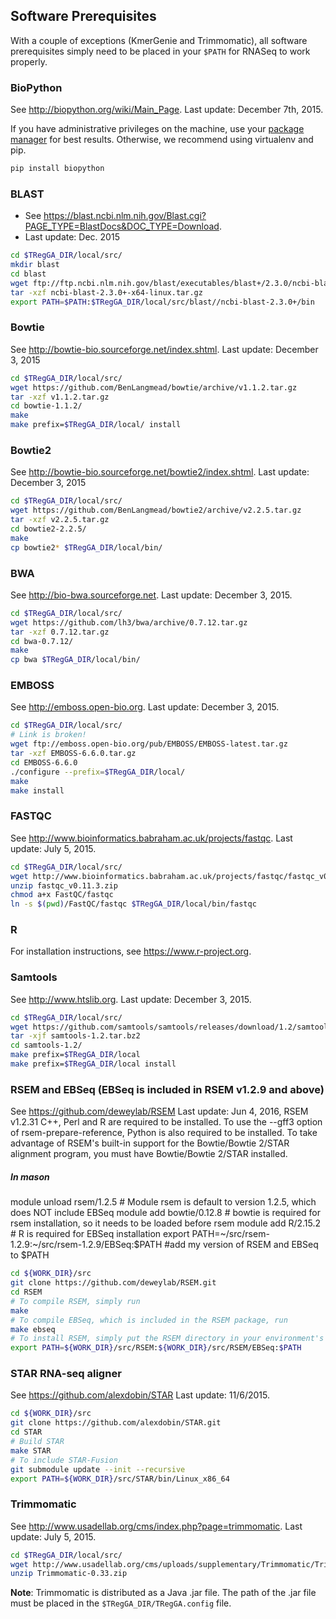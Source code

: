 ## Software Prerequisites
With a couple of exceptions (KmerGenie and Trimmomatic), all software prerequisites simply need to be placed in your `$PATH` for RNASeq to work properly.

### BioPython

See http://biopython.org/wiki/Main_Page.
Last update: December 7th, 2015.

If you have administrative privileges on the machine, use your [package manager](http://biopython.org/wiki/Download#Packages) for best results.
Otherwise, we recommend using virtualenv and pip.

```bash
pip install biopython
```

### BLAST

* See https://blast.ncbi.nlm.nih.gov/Blast.cgi?PAGE_TYPE=BlastDocs&DOC_TYPE=Download.
* Last update: Dec. 2015

```bash
cd $TRegGA_DIR/local/src/
mkdir blast
cd blast
wget ftp://ftp.ncbi.nlm.nih.gov/blast/executables/blast+/2.3.0/ncbi-blast-2.3.0+-x64-linux.tar.gz
tar -xzf ncbi-blast-2.3.0+-x64-linux.tar.gz
export PATH=$PATH:$TRegGA_DIR/local/src/blast//ncbi-blast-2.3.0+/bin
```

### Bowtie

See http://bowtie-bio.sourceforge.net/index.shtml.
Last update: December 3, 2015

```bash
cd $TRegGA_DIR/local/src/
wget https://github.com/BenLangmead/bowtie/archive/v1.1.2.tar.gz
tar -xzf v1.1.2.tar.gz
cd bowtie-1.1.2/
make
make prefix=$TRegGA_DIR/local/ install
```

### Bowtie2

See http://bowtie-bio.sourceforge.net/bowtie2/index.shtml.
Last update: December 3, 2015

```bash
cd $TRegGA_DIR/local/src/
wget https://github.com/BenLangmead/bowtie2/archive/v2.2.5.tar.gz
tar -xzf v2.2.5.tar.gz
cd bowtie2-2.2.5/
make
cp bowtie2* $TRegGA_DIR/local/bin/
```

### BWA

See http://bio-bwa.sourceforge.net.
Last update: December 3, 2015.

```bash
cd $TRegGA_DIR/local/src/
wget https://github.com/lh3/bwa/archive/0.7.12.tar.gz
tar -xzf 0.7.12.tar.gz
cd bwa-0.7.12/
make
cp bwa $TRegGA_DIR/local/bin/
```

### EMBOSS

See http://emboss.open-bio.org.
Last update: December 3, 2015.

```bash
cd $TRegGA_DIR/local/src/
# Link is broken!
wget ftp://emboss.open-bio.org/pub/EMBOSS/EMBOSS-latest.tar.gz
tar -xzf EMBOSS-6.6.0.tar.gz
cd EMBOSS-6.6.0
./configure --prefix=$TRegGA_DIR/local/
make
make install
```

### FASTQC

See http://www.bioinformatics.babraham.ac.uk/projects/fastqc.
Last update: July 5, 2015.

```bash
cd $TRegGA_DIR/local/src/
wget http://www.bioinformatics.babraham.ac.uk/projects/fastqc/fastqc_v0.11.3.zip
unzip fastqc_v0.11.3.zip
chmod a+x FastQC/fastqc
ln -s $(pwd)/FastQC/fastqc $TRegGA_DIR/local/bin/fastqc
```


### R

For installation instructions, see https://www.r-project.org.

### Samtools

See http://www.htslib.org.
Last update: December 3, 2015.

```bash
cd $TRegGA_DIR/local/src/
wget https://github.com/samtools/samtools/releases/download/1.2/samtools-1.2.tar.bz2
tar -xjf samtools-1.2.tar.bz2
cd samtools-1.2/
make prefix=$TRegGA_DIR/local
make prefix=$TRegGA_DIR/local install
```

### RSEM and EBSeq (EBSeq is included in RSEM v1.2.9 and above)

See https://github.com/deweylab/RSEM
Last update: Jun 4, 2016, RSEM v1.2.31
C++, Perl and R are required to be installed.
To use the --gff3 option of rsem-prepare-reference, Python is also required to be installed.
To take advantage of RSEM's built-in support for the Bowtie/Bowtie 2/STAR alignment program, you must have Bowtie/Bowtie 2/STAR installed.
 
##### In mason
module unload rsem/1.2.5 # Module rsem is default to version 1.2.5, which does NOT include EBSeq
module add bowtie/0.12.8 # bowtie is required for rsem installation, so it needs to be loaded before rsem
module add R/2.15.2 # R is required for EBSeq installation
export PATH=~/src/rsem-1.2.9:~/src/rsem-1.2.9/EBSeq:$PATH #add my version of RSEM and EBSeq to $PATH

```bash
cd ${WORK_DIR}/src
git clone https://github.com/deweylab/RSEM.git
cd RSEM
# To compile RSEM, simply run
make
# To compile EBSeq, which is included in the RSEM package, run
make ebseq
# To install RSEM, simply put the RSEM directory in your environment's PATH variable.
export PATH=${WORK_DIR}/src/RSEM:${WORK_DIR}/src/RSEM/EBSeq:$PATH

```

### STAR RNA-seq aligner

See https://github.com/alexdobin/STAR
Last update: 11/6/2015.

```bash
cd ${WORK_DIR}/src
git clone https://github.com/alexdobin/STAR.git
cd STAR
# Build STAR
make STAR
# To include STAR-Fusion
git submodule update --init --recursive
export PATH=${WORK_DIR}/src/STAR/bin/Linux_x86_64

```
### Trimmomatic

See http://www.usadellab.org/cms/index.php?page=trimmomatic.
Last update: July 5, 2015.

```bash
cd $TRegGA_DIR/local/src/
wget http://www.usadellab.org/cms/uploads/supplementary/Trimmomatic/Trimmomatic-0.33.zip
unzip Trimmomatic-0.33.zip
```

**Note**: Trimmomatic is distributed as a Java .jar file.
The path of the .jar file must be placed in the `$TRegGA_DIR/TRegGA.config` file.
